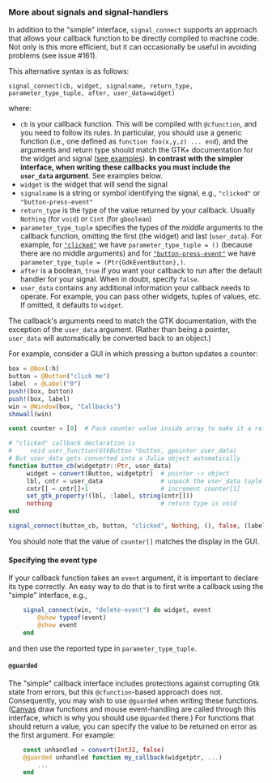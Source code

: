 ### More about signals and signal-handlers

In addition to the "simple"
interface, `signal_connect`
supports an approach that allows your callback function to be directly
compiled to machine code.  Not only is this more efficient, but it can
occasionally be useful in avoiding problems (see issue #161).

This alternative syntax is as follows:
```
signal_connect(cb, widget, signalname, return_type, parameter_type_tuple, after, user_data=widget)
```
where:

- `cb` is your callback function. This will be compiled with `@cfunction`, and you need to follow its rules. In particular, you should use a generic function
  (i.e., one defined as `function foo(x,y,z) ... end`), and the
  arguments and return type should match the GTK+ documentation for
  the widget and signal ([see
  examples](https://developer.gnome.org/gtk3/stable/GtkWidget.html#GtkWidget-accel-closures-changed)).
  **In contrast with the simpler
  interface, when writing these
  callbacks you must include the `user_data` argument**.  See examples below.
- `widget` is the widget that will send the signal
- `signalname` is a string or symbol identifying the signal, e.g.,
  `"clicked"` or `"button-press-event"`
- `return_type` is the type of the value returned by your
  callback. Usually `Nothing` (for `void`) or `Cint` (for `gboolean`)
- `parameter_type_tuple` specifies the types of the *middle* arguments
  to the callback function, omitting the first (the widget) and last
  (`user_data`).  For example, for [`"clicked"`](https://developer.gnome.org/gtk3/stable/GtkButton.html#GtkButton-clicked) we have
  `parameter_type_tuple = ()` (because there are no middle arguments)
  and for [`"button-press-event"`](https://developer.gnome.org/gtk3/stable/GtkWidget.html#GtkWidget-button-press-event) we have `parameter_type_tuple =
  (Ptr{GdkEventButton},)`.
- `after` is a boolean, `true` if you want your callback to run after
  the default handler for your signal. When in doubt, specify `false`.
- `user_data` contains any additional information your callback needs
  to operate.  For example, you can pass other widgets, tuples of
  values, etc.  If omitted, it defaults to `widget`.

The callback's arguments need to match the GTK documentation, with the
exception of the `user_data` argument. (Rather than being a pointer,
`user_data` will automatically be converted back to an object.)

For example, consider a GUI in which pressing a button updates
a counter:

```jl
box = @Box(:h)
button = @Button("click me")
label  = @Label("0")
push!(box, button)
push!(box, label)
win = @Window(box, "Callbacks")
showall(win)

const counter = [0]  # Pack counter value inside array to make it a reference

# "clicked" callback declaration is
#     void user_function(GtkButton *button, gpointer user_data)
# But user_data gets converted into a Julia object automatically
function button_cb(widgetptr::Ptr, user_data)
     widget = convert(Button, widgetptr)  # pointer -> object
     lbl, cntr = user_data                # unpack the user_data tuple
     cntr[] = cntr[]+1                    # increment counter[1]
     set_gtk_property!(lbl, :label, string(cntr[]))
     nothing                              # return type is void
end

signal_connect(button_cb, button, "clicked", Nothing, (), false, (label, counter))
```

You should note that the value of `counter[]` matches the display in
the GUI.

#### Specifying the event type

If your callback function takes an `event` argument, it is important
to declare its type correctly. An easy way to do that is to first
write a callback using the "simple" interface, e.g.,

```jl
    signal_connect(win, "delete-event") do widget, event
        @show typeof(event)
        @show event
    end
```

and then use the reported type in `parameter_type_tuple`.

#### `@guarded`

The "simple" callback interface includes protections against
corrupting Gtk state from errors, but this `@cfunction`-based approach
does not. Consequently, you may wish to use `@guarded` when writing
these functions. ([Canvas](../manual/canvas.md) draw functions and
mouse event-handling are called through this interface, which is why
you should use `@guarded` there.) For functions that should return a
value, you can specify the value to be returned on error as the first
argument. For example:

```jl
    const unhandled = convert(Int32, false)
    @guarded unhandled function my_callback(widgetptr, ...)
        ...
    end
```
